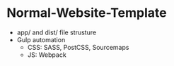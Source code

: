 # Normal-Website-Template

- app/ and dist/ file strusture
- Gulp automation
  - CSS: SASS, PostCSS, Sourcemaps
  - JS: Webpack
